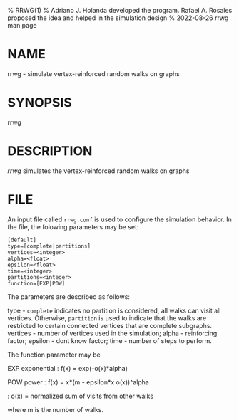 % RRWG(1)
% Adriano J. Holanda developed the program. Rafael A. Rosales proposed the idea and helped in the simulation design
% 2022-08-26 rrwg man page

# NAME

rrwg - simulate vertex-reinforced random walks on graphs

# SYNOPSIS

rrwg

# DESCRIPTION

*rrwg* simulates the vertex-reinforced random walks on graphs

# FILE

An input file called `rrwg.conf` is used to configure the simulation
behavior. In the file, the folowing parameters may be set:

```
[default]
type=[complete|partitions]
vertices=<integer>
alpha=<float>
epsilon=<float>
time=<integer>
partitions=<integer>
function=[EXP|POW]
```

The parameters are described as follows:

type - `complete` indicates no partition is considered,
	all walks can visit all vertices. Otherwise,
	`partition` is used to indicate that the walks
	are restricted to certain connected vertices
	that are complete subgraphs.
vertices - number of vertices used in the simulation;
alpha - reinforcing factor;
epsilon - dont know factor;
time - number of steps to perform.

The function parameter may be

EXP exponential
: f(x) =  exp(-o(x)*alpha)

POW power
: f(x) = x*(m - epsilon*x  o(x))^alpha

: o(x) = normalized sum of visits from other walks

where m is the number of walks.
